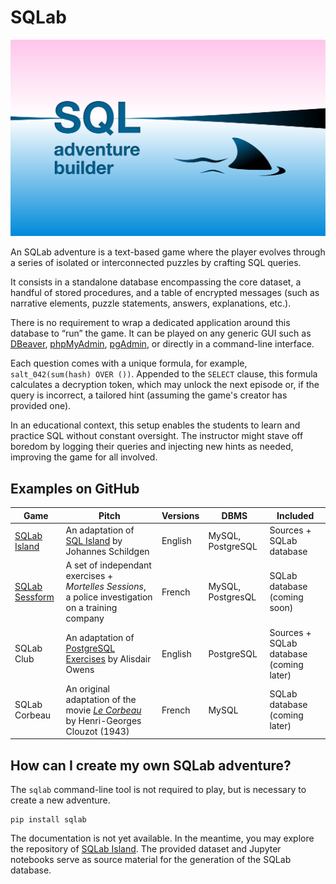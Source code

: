 # SQLab

![SQL adventure builder logo](assets/logo/color.svg)

An SQLab adventure is a text-based game where the player evolves through a series of isolated or interconnected puzzles by crafting SQL queries.

It consists in a standalone database encompassing the core dataset, a handful of stored procedures, and a table of encrypted messages (such as narrative elements, puzzle statements, answers, explanations, etc.).

There is no requirement to wrap a dedicated application around this database to “run” the game. It can be played on any generic GUI such as [DBeaver](https://dbeaver.io), [phpMyAdmin](https://www.phpmyadmin.net), [pgAdmin](https://www.pgadmin.org), or directly in a command-line interface.

Each question comes with a unique formula, for example, `salt_042(sum(hash) OVER ())`. Appended to the `SELECT` clause, this formula calculates a decryption token, which may unlock the next episode or, if the query is incorrect, a tailored hint (assuming the game's creator has provided one).

In an educational context, this setup enables the students to learn and practice SQL without constant oversight. The instructor might stave off boredom by logging their queries and injecting new hints as needed, improving the game for all involved.

## Examples on GitHub

| Game | Pitch | Versions | DBMS | Included |
| --- | --- | --- | --- | --- |
| [SQLab Island](https://github.com/laowantong/sqlab_island) | An adaptation of [SQL Island](https://sql-island.informatik.uni-kl.de) by Johannes Schildgen | English | MySQL, PostgreSQL | Sources + SQLab database |
| [SQLab Sessform](https://github.com/laowantong/sqlab_sessform) | A set of independant exercises + _Mortelles Sessions_, a police investigation on a training company | French | MySQL, PostgresQL | SQLab database (coming soon) |
| SQLab Club | An adaptation of [PostgreSQL Exercises](https://pgexercises.com) by Alisdair Owens | English | PostgreSQL | Sources + SQLab database (coming later) |
| SQLab Corbeau | An original adaptation of the movie [_Le Corbeau_](https://fr.wikipedia.org/wiki/Le_Corbeau_(film,_1943)) by Henri-Georges Clouzot (1943) | French | MySQL | SQLab database (coming later) |

## How can I create my own SQLab adventure?

The `sqlab` command-line tool is not required to play, but is necessary to create a new adventure.

```
pip install sqlab
```

The documentation is not yet available. In the meantime, you may explore the repository of [SQLab Island](https://github.com/laowantong/sqlab_island). The provided dataset and Jupyter notebooks serve as source material for the generation of the SQLab database.
